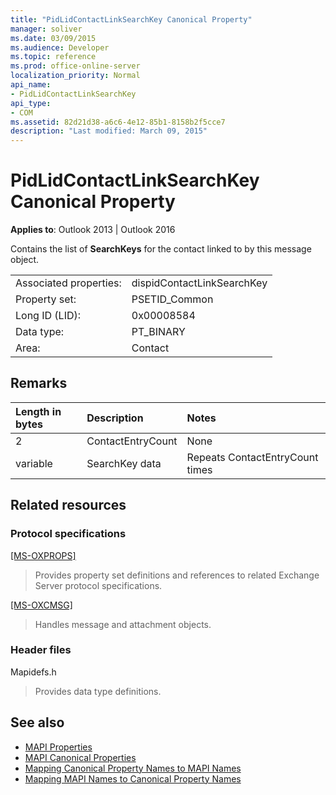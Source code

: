 ```yaml
---
title: "PidLidContactLinkSearchKey Canonical Property"
manager: soliver
ms.date: 03/09/2015
ms.audience: Developer
ms.topic: reference
ms.prod: office-online-server
localization_priority: Normal
api_name:
- PidLidContactLinkSearchKey
api_type:
- COM
ms.assetid: 82d21d38-a6c6-4e12-85b1-8158b2f5cce7
description: "Last modified: March 09, 2015"
---
```


# PidLidContactLinkSearchKey Canonical Property

**Applies to**: Outlook 2013 | Outlook 2016 
  
Contains the list of **SearchKeys** for the contact linked to by this message object. 
  
|||
|:-----|:-----|
|Associated properties:  <br/> |dispidContactLinkSearchKey  <br/> |
|Property set:  <br/> |PSETID_Common  <br/> |
|Long ID (LID):  <br/> |0x00008584  <br/> |
|Data type:  <br/> |PT_BINARY  <br/> |
|Area:  <br/> |Contact  <br/> |
   
## Remarks

|**Length in bytes**|**Description**|**Notes**|
|:-----|:-----|:-----|
|2  <br/> |ContactEntryCount  <br/> |None  <br/> |
|variable  <br/> |SearchKey data  <br/> |Repeats ContactEntryCount times  <br/> |
   
## Related resources

### Protocol specifications

[[MS-OXPROPS]](https://msdn.microsoft.com/library/f6ab1613-aefe-447d-a49c-18217230b148%28Office.15%29.aspx)
  
> Provides property set definitions and references to related Exchange Server protocol specifications.
    
[[MS-OXCMSG]](https://msdn.microsoft.com/library/7fd7ec40-deec-4c06-9493-1bc06b349682%28Office.15%29.aspx)
  
> Handles message and attachment objects.
    
### Header files

Mapidefs.h
  
> Provides data type definitions.
    
## See also

- [MAPI Properties](mapi-properties.md) 
- [MAPI Canonical Properties](mapi-canonical-properties.md)
- [Mapping Canonical Property Names to MAPI Names](mapping-canonical-property-names-to-mapi-names.md)
- [Mapping MAPI Names to Canonical Property Names](mapping-mapi-names-to-canonical-property-names.md)


